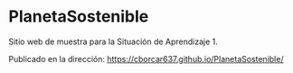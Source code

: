 # PlanetaSostenible
Sitio web de muestra para la Situación de Aprendizaje 1.

Publicado en la dirección: https://cborcar637.github.io/PlanetaSostenible/
